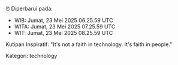 ⏰ Diperbarui pada:
- WIB: Jumat, 23 Mei 2025 06.25.59 UTC
- WITA: Jumat, 23 Mei 2025 07.25.59 UTC
- WIT: Jumat, 23 Mei 2025 08.25.59 UTC

Kutipan Inspiratif:
"It's not a faith in technology. It's faith in people."


Kategori: technology

